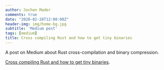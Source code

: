 ```yaml
---
author: Jochen Mader
comments: true
date: "2020-02-28T12:00:00Z"
header-img: img/home-bg.jpg
subtitle: 'Medium post'
tags: [medium]
title: Cross compiling Rust and how to get tiny binaries
---
```

A post on Medium about Rust cross-compilation and binary compression.

[Cross compiling Rust and how to get tiny binaries](https://codepitbull.medium.com/cross-compilation-for-rust-and-how-to-reduce-binary-sizes-by-88-269deea50c1b). 


